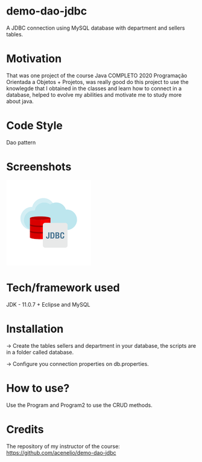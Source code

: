 # demo-dao-jdbc
A JDBC connection using MySQL database with department and sellers tables.

# Motivation
That was one project of the course Java COMPLETO 2020 Programação Orientada a Objetos + Projetos, was really good do this project to use the knowlegde that I obtained in the classes and learn how to connect in a database, helped to evolve my abilities and motivate me to study more about java.

# Code Style
Dao pattern

# Screenshots
![Jdbc pic](jdbc.png)

# Tech/framework used
JDK - 11.0.7 + Eclipse and MySQL

# Installation
<p>-> Create the tables sellers and department in your database, the scripts are in a folder called database.</p>
<p>-> Configure you connection properties on db.properties.</p>

# How to use?
Use the Program and Program2 to use the CRUD methods.

# Credits
The repository of my instructor of the course: https://github.com/acenelio/demo-dao-jdbc